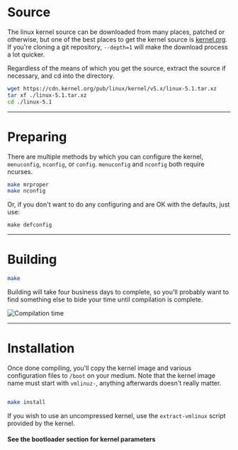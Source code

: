 # Source

The linux kernel source can be downloaded from many places, patched or otherwise, but one of the best places to get the kernel source is
[kernel.org](https://kernel.org/). If you're cloning a git repository, `--depth=1` will make the download process a lot quicker.

Regardless of the means of which you get the source, extract the source if necessary, and cd into the directory.

```sh
wget https://cdn.kernel.org/pub/linux/kernel/v5.x/linux-5.1.tar.xz
tar xf ./linux-5.1.tar.xz
cd ./linux-5.1
```

---

# Preparing

There are multiple methods by which you can configure the kernel, `menuconfig`, `nconfig`, or `config`.
`menuconfig` and `nconfig` both require ncurses.

```sh
make mrproper
make nconfig
```

Or, if you don't want to do any configuring and are OK with the defaults, just use:
```
make defconfig
```

---

# Building

```sh
make
```

Building will take four business days to complete, so you'll probably want to find something else to bide your time until compilation
is complete.

![Compilation time](https://imgs.xkcd.com/comics/compiling.png)

---

# Installation

Once done compiling, you'll copy the kernel image and various configuration files to `/boot` on your medium. Note that the kernel image name must start with `vmlinuz-`, anything afterwards doesn't really matter.

```sh

make install
```

If you wish to use an uncompressed kernel, use the `extract-vmlinux` script provided by the kernel.

#### See the bootloader section for kernel parameters
